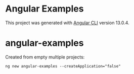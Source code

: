 # Angular Examples

This project was generated with [Angular CLI](https://github.com/angular/angular-cli) version 13.0.4.

# angular-examples
Created from empty multiple projects:
```shell
ng new angular-examples --createApplication="false"
```
